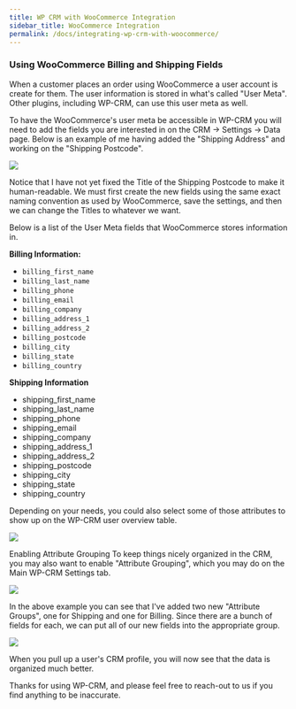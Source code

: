 ```yaml
---
title: WP CRM with WooCommerce Integration
sidebar_title: WooCommerce Integration
permalink: /docs/integrating-wp-crm-with-woocommerce/
---
```


### Using WooCommerce Billing and Shipping Fields

When a customer places an order using WooCommerce a user account is create for them. The user information is stored in what's called "User Meta". Other plugins, including WP-CRM, can use this user meta as well. 

To have the WooCommerce's user meta be accessible in WP-CRM you will need to add the fields you are interested in on the CRM -> Settings -> Data page. Below is an example of me having added the "Shipping Address" and working on the "Shipping Postcode". 

![](https://storage.googleapis.com/media.usabilitydynamics.com/2016/10/crm-woo.png)

Notice that I have not yet fixed the Title of the Shipping Postcode to make it human-readable. We must first create the new fields using the same exact naming convention as used by WooCommerce, save the settings, and then we can change the Titles to whatever we want.

Below is a list of the User Meta fields that WooCommerce stores information in.

**Billing Information:**

* `billing_first_name`
* `billing_last_name`
* `billing_phone`
* `billing_email`
* `billing_company`
* `billing_address_1`
* `billing_address_2`
* `billing_postcode`
* `billing_city`
* `billing_state`
* `billing_country`

**Shipping Information**

*   shipping_first_name
*   shipping_last_name
*   shipping_phone
*   shipping_email
*   shipping_company
*   shipping_address_1
*   shipping_address_2
*   shipping_postcode
*   shipping_city
*   shipping_state
*   shipping_country

Depending on your needs, you could also select some of those attributes to show up on the WP-CRM user overview table.

![](https://storage.googleapis.com/media.usabilitydynamics.com/2016/10/crm-woo2.png)

Enabling Attribute Grouping
To keep things nicely organized in the CRM, you may also want to enable "Attribute Grouping", which you may do on the Main WP-CRM Settings tab.

![](https://storage.googleapis.com/media.usabilitydynamics.com/2016/10/crm-woo3.png)

In the above example you can see that I've added two new "Attribute Groups", one for Shipping and one for Billing. Since there are a bunch of fields for each, we can put all of our new fields into the appropriate group.

![](https://storage.googleapis.com/media.usabilitydynamics.com/2016/10/crm-woo4.png)

When you pull up a user's CRM profile, you will now see that the data is organized much better.

Thanks for using WP-CRM, and please feel free to reach-out to us if you find anything to be inaccurate.